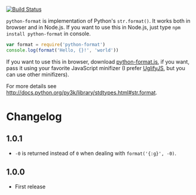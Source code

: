 [![Build Status](https://secure.travis-ci.org/xfix/python-format.png?branch=master)](http://travis-ci.org/xfix/python-format) 

`python-format` is implementation of Python's `str.format()`. It works
both in browser and in Node.js. If you want to use this in Node.js,
just type `npm install python-format` in console.

```javascript
var format = require('python-format')
console.log(format('Hello, {}!', 'world'))
```

If you want to use this in browser, download
[python-format.js](https://raw.github.com/xfix/python-format/master/lib/python-format.js),
if you want, pass it using your favorite JavaScript minifizer (I prefer
[UglifyJS](http://marijnhaverbeke.nl/uglifyjs), but you can use other
minifizers).

For more details see http://docs.python.org/py3k/library/stdtypes.html#str.format.

# Changelog
## 1.0.1
* `-0` is returned instead of `0` when dealing with `format('{:g}', -0)`.

## 1.0.0
* First release
